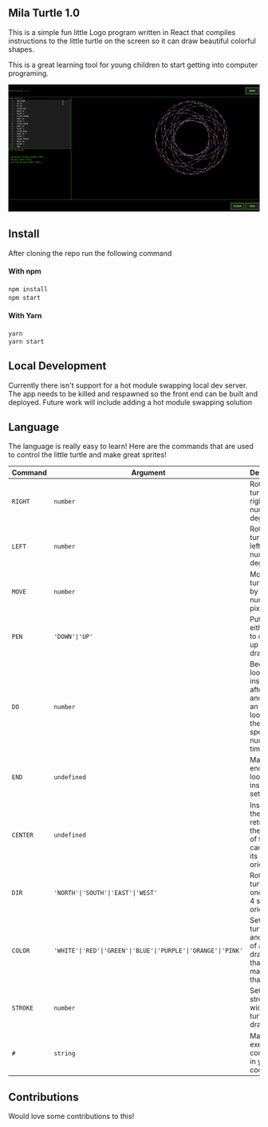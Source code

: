 ## Mila Turtle 1.0

This is a simple fun little Logo program written in React that compiles instructions to the little turtle on the screen so it can draw beautiful colorful shapes.

This is a great learning tool for young children to start getting into computer programing.

![Mila Turtle 1.0](./images/mila_turtle.png)

## Install

After cloning the repo run the following command

#### With npm

```js
npm install
npm start
```

#### With Yarn

```
yarn
yarn start
```

## Local Development

Currently there isn't support for a hot module swapping local dev server. The app needs to be killed and respawned so the front end can be built and deployed. Future work will include adding a hot module swapping solution

## Language

The language is really easy to learn! Here are the commands that are used to control the little turtle and make great sprites!

| Command  | Argument                                                      | Description                                                                                                  | Example               |
| -------- | ------------------------------------------------------------- | ------------------------------------------------------------------------------------------------------------ | --------------------- |
| `RIGHT`  | `number`                                                      | Rotate the turtle to the right by a number of degress                                                        | `RIGHT 90`            |
| `LEFT`   | `number`                                                      | Rotate the turtle to the left by a number of degress                                                         | `LEFT 90`             |
| `MOVE`   | `number`                                                      | Move the turtle ahead by a number of pixels                                                                  | `MOVE 100`            |
| `PEN`    | `'DOWN'\|'UP'`                                                | Put the pen either down to draw or up to stop drawing                                                        | `PEN DOWN`            |
| `DO`     | `number`                                                      | Begin a loop. Every instruction after a `DO` and before an `END` is looped for the specified number of times | `DO 20`               |
| `END`    | `undefined`                                                   | Marks the end of the looped instruction set                                                                  | `END`                 |
| `CENTER` | `undefined`                                                   | Instructs the turtle to retrun to the center of the canvas in its current orientation                        | `CENTER`              |
| `DIR`    | `'NORTH'\|'SOUTH'\|'EAST'\|'WEST'`                            | Rotate the turtle to one of the 4 standard orientations                                                      | `DIR NORTH`           |
| `COLOR`  | `'WHITE'\|'RED'\|'GREEN'\|'BLUE'\|'PURPLE'\|'ORANGE'\|'PINK'` | Set the turtle color and color of any drawn lines that are made from that point                              | `COLOR BLUE`          |
| `STROKE` | `number`                                                      | Set the stroke width of the turtle's drawings                                                                | `STROKE 10`           |
| `#`      | `string`                                                      | Make non-executatble comments in your code                                                                   | `# this is a comment` |

## Contributions

Would love some contributions to this!
